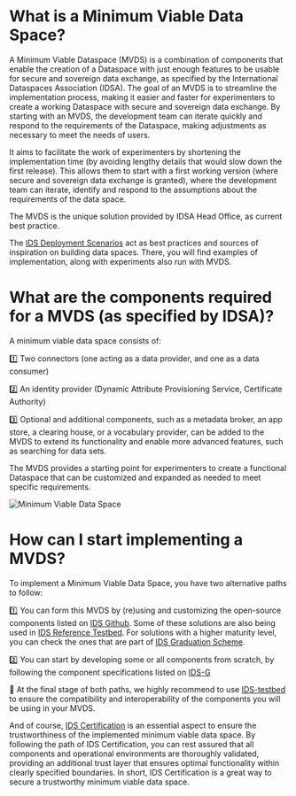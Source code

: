 # What is a Minimum Viable Data Space? 
A Minimum Viable Dataspace (MVDS) is a combination of components that enable the creation of a Dataspace with just enough features to be usable for secure and sovereign data exchange, as specified by the International Dataspaces Association (IDSA). The goal of an MVDS is to streamline the implementation process, making it easier and faster for experimenters to create a working Dataspace with secure and sovereign data exchange. By starting with an MVDS, the development team can iterate quickly and respond to the requirements of the Dataspace, making adjustments as necessary to meet the needs of users.

It aims to facilitate the work of experimenters by shortening the implementation time (by avoiding lengthy details that would slow down the first release). This allows them to start with a first working version (where secure and sovereign data exchange is granted), where the development team can iterate, identify and respond to the assumptions about the requirements of the data space. 

The MVDS is the unique solution provided by IDSA Head Office, as current best practice.

The [IDS Deployment Scenarios](https://github.com/International-Data-Spaces-Association/IDS-Deployment-Scenarios) act as best practices and sources of inspiration on building data spaces. There, you will find examples of implementation, along with experiments also run with MVDS.

# What are the components required for a MVDS (as specified by IDSA)?
A minimum viable data space consists of: 


1️⃣ Two connectors (one acting as a data provider, and one as a data consumer)

2️⃣ An identity provider (Dynamic Attribute Provisioning Service, Certificate Authority)

3️⃣ Optional and additional components, such as a metadata broker, an app store, a clearing house, or a vocabulary provider, can be added to the MVDS to extend its functionality and enable more advanced features, such as searching for data sets. 

The MVDS provides a starting point for experimenters to create a functional Dataspace that can be customized and expanded as needed to meet specific requirements.

![Minimum Viable Data Space](../pictures/MVDS-Visual1.png)

# How can I start implementing a MVDS? 
To implement a Minimum Viable Data Space, you have two alternative paths to follow: 


:one: You can form this MVDS by (re)using and customizing the open-source components listed on [IDS Github](https://github.com/International-Data-Spaces-Association/idsa/blob/main/overview_repositories.md). Some of these solutions are also being used in [IDS Reference Testbed](../README.md). For solutions with a higher maturity level, you can check the ones that are part of [IDS Graduation Scheme](https://github.com/International-Data-Spaces-Association/idsa/blob/main/graduation_scheme/Projects.md).

:two: You can start by developing some or all components from scratch, by following the component specifications listed on [IDS-G](https://github.com/International-Data-Spaces-Association/IDS-G)

🚩 At the final stage of both paths, we highly recommend to use [IDS-testbed](https://github.com/International-Data-Spaces-Association/IDS-testbed) to ensure the compatibility and interoperability of the components you will be using in your MVDS.

And of course, [IDS Certification](https://internationaldataspaces.org/use/certification/) is an essential aspect to ensure the trustworthiness of the implemented minimum viable data space. By following the path of IDS Certification, you can rest assured that all components and operational environments are thoroughly validated, providing an additional trust layer that ensures optimal functionality within clearly specified boundaries. In short, IDS Certification is a great way to secure a trustworthy minimum viable data space.

